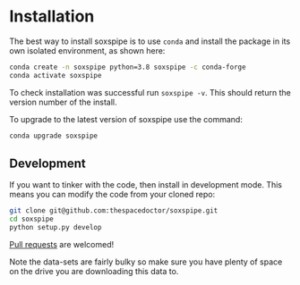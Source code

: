 # Installation

The best way to install soxspipe is to use `conda` and install the package in its own isolated environment, as shown here:

``` bash
conda create -n soxspipe python=3.8 soxspipe -c conda-forge
conda activate soxspipe
```

To check installation was successful run `soxspipe -v`. This should return the version number of the install.

To upgrade to the latest version of soxspipe use the command:

``` bash
conda upgrade soxspipe
```

## Development

If you want to tinker with the code, then install in development mode. This means you can modify the code from your cloned repo:

``` bash
git clone git@github.com:thespacedoctor/soxspipe.git
cd soxspipe
python setup.py develop
```

[Pull requests](https://github.com/thespacedoctor/soxspipe/pulls) are welcomed! 


Note the data-sets are fairly bulky so make sure you have plenty of space on the drive you are downloading this data to.

<!-- ### Sublime Snippets

If you use [Sublime Text](https://www.sublimetext.com/) as your code editor, and you're planning to develop your own python code with soxspipe, you might find [my Sublime Snippets](https://github.com/thespacedoctor/soxspipe-Sublime-Snippets) useful. -->


